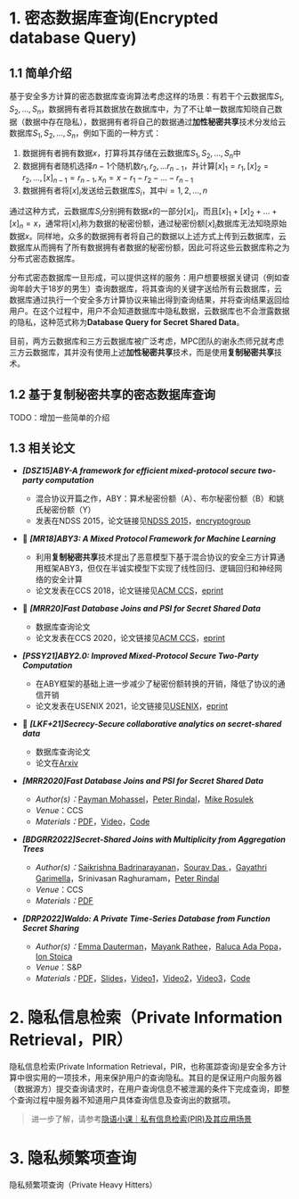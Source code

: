 # 1. 密态数据库查询(Encrypted database Query)

## 1.1 简单介绍

基于安全多方计算的密态数据库查询算法考虑这样的场景：有若干个云数据库$S_1,S_2,...,S_n$，数据拥有者将其数据放在数据库中，为了不让单一数据库知晓自己数据（数据中存在隐私），数据拥有者将自己的数据通过**加性秘密共享**技术分发给云数据库$S_1,S_2,...,S_n$，例如下面的一种方式：

1. 数据拥有者拥有数据$x$，打算将其存储在云数据库$S_1,S_2,...,S_n$中
2. 数据拥有者随机选择$n-1$个随机数$r_1,r_2,...r_{n-1}$，并计算$[x]_1 = r_1, [x]_2 = r_2, ..., [x]_{n-1} = r_{n-1}, x_{n} = x-r_1-r_2-...-r_{n-1}$
3. 数据拥有者将$[x]_i$发送给云数据库$S_i$，其中$i = 1,2,...,n$

通过这种方式，云数据库$S_i$分别拥有数据$x$的一部分$[x]_i$，而且$[x]_1+[x]_2+...+[x]_n = x$，通常将$[x]_i$称为数据的秘密份额，通过秘密份额$[x]_i$数据库无法知晓原始数据$x$。同样地，众多的数据拥有者将自己的数据以上述方式上传到云数据库，云数据库从而拥有了所有数据拥有者数据的秘密份额，因此可将这些云数据库称之为分布式密态数据库。

分布式密态数据库一旦形成，可以提供这样的服务：用户想要根据关键词（例如查询年龄大于18岁的男生）查询数据库，将其查询的关键字送给所有云数据库，云数据库通过执行一个安全多方计算协议来输出得到查询结果，并将查询结果返回给用户。在这个过程中，用户不会知道数据库中隐私数据，云数据库也不会泄露数据的隐私，这种范式称为**Database Query for Secret Shared Data**。

目前，两方云数据库和三方云数据库被广泛考虑，MPC团队的谢永杰师兄就考虑三方云数据库，其并没有使用上述**加性秘密共享**技术，而是使用**复制秘密共享**技术。

## 1.2 基于复制秘密共享的密态数据库查询

TODO：增加一些简单的介绍


## 1.3 相关论文

+ ***[DSZ15]ABY-A framework for efficient mixed-protocol secure two-party computation***
  + 混合协议开篇之作，ABY：算术秘密份额（A）、布尔秘密份额（B）和姚氏秘密份额（Y）
  + 发表在NDSS 2015，论文链接见[NDSS 2015](https://www.ndss-symposium.org/ndss2015/ndss-2015-programme/aby-framework-efficient-mixed-protocol-secure-two-party-computation/)，[encryptogroup](http://thomaschneider.de/papers/DSZ15.pdf)
+ :triangular_flag_on_post: ***[MR18]ABY3: A Mixed Protocol Framework for Machine Learning***
  + 利用**复制秘密共享**技术提出了恶意模型下基于混合协议的安全三方计算通用框架ABY3，但仅在半诚实模型下实现了线性回归、逻辑回归和神经网络的安全计算
  + 论文发表在CCS 2018，论文链接见[ACM CCS](https://dl.acm.org/doi/abs/10.1145/3243734.3243760)，[eprint](https://eprint.iacr.org/2018/403)
+ :triangular_flag_on_post: ***[MRR20]Fast Database Joins and PSI for Secret Shared Data***
  + 数据库查询论文
  + 论文发表在CCS 2020，论文链接见[ACM CCS](https://dl.acm.org/doi/10.1145/3372297.3423358)，[eprint](https://eprint.iacr.org/2019/518)
+ ***[PSSY21]ABY2.0: Improved Mixed-Protocol Secure Two-Party Computation***
  + 在ABY框架的基础上进一步减少了秘密份额转换的开销，降低了协议的通信开销
  + 论文发表在USENIX 2021，论文链接见[USENIX](https://www.usenix.org/conference/usenixsecurity21/presentation/patra)，[eprint](https://eprint.iacr.org/2020/1225)
+ :triangular_flag_on_post: ***[LKF+21]Secrecy-Secure collaborative analytics on secret-shared data***
  + 数据库查询论文
  + 论文在[Arxiv](https://arxiv.org/abs/2102.01048)
  
+ ***[MRR2020]Fast Database Joins and PSI for Secret Shared Data***
  - *Author(s)：*[Payman Mohassel](https://paymanmohassel.com/)，[Peter Rindal](https://ladnir.github.io/)，[Mike Rosulek](https://web.engr.oregonstate.edu/~rosulekm/)
  - *Venue*：CCS
  - *Materials：*[PDF](https://eprint.iacr.org/2019/518.pdf)，[Video](https://dl.acm.org/doi/10.1145/3372297.3423358)，[Code](https://github.com/ladnir/aby3)
+ ***[BDGRR2022]Secret-Shared Joins with Multiplicity from Aggregation Trees***
  - *Author(s)：*[Saikrishna Badrinarayanan](https://dl.acm.org/profile/99659027273)，[Sourav Das ](https://sourav1547.github.io/)，[Gayathri Garimella](https://gayathrigarimella.github.io/)，Srinivasan Raghuramam，[Peter Rindal](https://ladnir.github.io/)
  - *Venue*：CCS
  - *Materials：*[PDF](https://eprint.iacr.org/2022/1600.pdf)
+ ***[DRP2022]Waldo: A Private Time-Series Database from Function Secret Sharing***
  - *Author(s)：*[Emma Dauterman](https://dl.acm.org/profile/99659027273)，[Mayank Rathee](https://mayank0403.github.io/)，[Raluca Ada Popa](https://people.eecs.berkeley.edu/~raluca/)，[Ion Stoica](http://people.eecs.berkeley.edu/~istoica/)
  - *Venue*：S&P
  - *Materials：*[PDF](https://eprint.iacr.org/2021/1661.pdf)，[Slides](https://people.eecs.berkeley.edu/~edauterman/sp22_slides_waldo.pdf)，[Video1](https://www.youtube.com/watch?v=ygUZ61JZEE4)，[Video2](https://soroco.com/waldo-a-private-time-series-database-from-function-secret-sharing/)，[Video3](https://www.youtube.com/watch?v=_X5tm_9pe8w)，[Code](https://github.com/ucbrise/waldo)

# 2. 隐私信息检索（Private Information Retrieval，PIR）

隐私信息检索(Private Information Retrieval，PIR，也称匿踪查询)是安全多方计算中很实用的一项技术，用来保护用户的查询隐私。其目的是保证用户向服务器（数据源方）提交查询请求时，在用户查询信息不被泄漏的条件下完成查询，即整个查询过程中服务器不知道用户具体查询信息及查询出的数据项。

> 进一步了解，请参考[隐语小课｜私有信息检索(PIR)及其应用场景](https://mp.weixin.qq.com/s/Vf5AFep2JKztXpOt95WW8g)


# 3. 隐私频繁项查询

隐私频繁项查询（Private Heavy Hitters）
